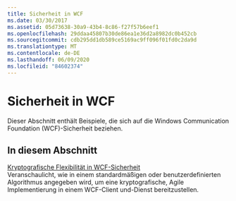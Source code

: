 ```yaml
---
title: Sicherheit in WCF
ms.date: 03/30/2017
ms.assetid: 05d73638-30a9-43b4-8c86-f27f57b6eef1
ms.openlocfilehash: 29ddaa45807b30de86ea1e36d2a8982dc0b452cb
ms.sourcegitcommit: cdb295dd1db589ce5169ac9ff096f01fd0c2da9d
ms.translationtype: MT
ms.contentlocale: de-DE
ms.lasthandoff: 06/09/2020
ms.locfileid: "84602374"
---
```

# <a name="security-in-wcf"></a>Sicherheit in WCF
Dieser Abschnitt enthält Beispiele, die sich auf die Windows Communication Foundation (WCF)-Sicherheit beziehen.  
  
## <a name="in-this-section"></a>In diesem Abschnitt  
 [Kryptografische Flexibilität in WCF-Sicherheit](cryptographic-agility-in-wcf-security.md)  
 Veranschaulicht, wie in einem standardmäßigen oder benutzerdefinierten Algorithmus angegeben wird, um eine kryptografische, Agile Implementierung in einem WCF-Client und-Dienst bereitzustellen.
